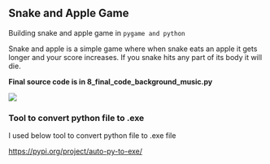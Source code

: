 ## Snake and Apple Game
Building snake and apple game in `pygame and python`

Snake and apple is a simple game where when snake eats an apple it gets longer and your score increases. If you snake hits any part of its body it will die.


**Final source code is in 8_final_code_background_music.py**

![](game_preview.gif)

### Tool to convert python file to .exe

I used below tool to convert python file to .exe file

https://pypi.org/project/auto-py-to-exe/
